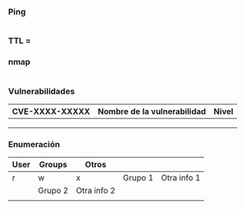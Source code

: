 # 
### Ping

```python

```

### TTL = 

### nmap

```pyhton

```

### Vulnerabilidades

| CVE-XXXX-XXXXX | Nombre de la vulnerabilidad | Nivel |
| -------------- | --------------------------- | ----- |
|                |                             |       |
|                |                             |       |
|                |                             |       |

### Enumeración 


| User | Groups  | Otros       |         |             |
| ---- | ------- | ----------- | ------- | ----------- |
| r    | w       | x           | Grupo 1 | Otra info 1 |
|      | Grupo 2 | Otra info 2 |         |             |
|      |         |             |         |             |
